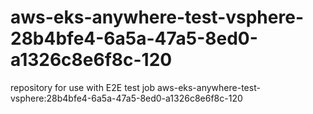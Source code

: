 # aws-eks-anywhere-test-vsphere-28b4bfe4-6a5a-47a5-8ed0-a1326c8e6f8c-120
repository for use with E2E test job aws-eks-anywhere-test-vsphere:28b4bfe4-6a5a-47a5-8ed0-a1326c8e6f8c-120
